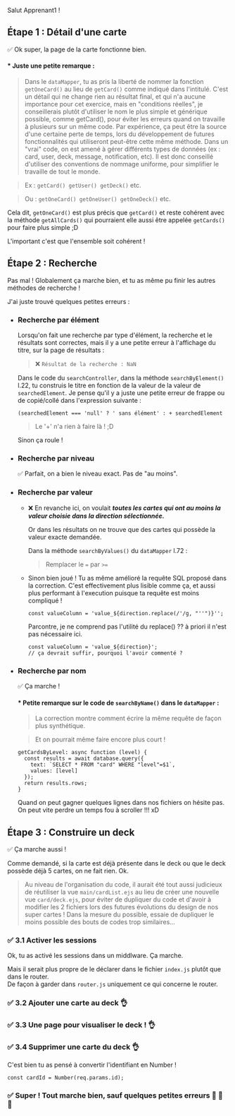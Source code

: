 Salut Apprenant1 !


## Étape 1 : Détail d'une carte

&#9989; Ok super, la page de la carte fonctionne bien.

#### * Juste une petite remarque :

> Dans le `dataMapper`, tu as pris la liberté de nommer la fonction `getOneCard()` au lieu de `getCard()` comme indiqué dans l'intitulé.
C'est un détail qui ne change rien au résultat final, et qui n'a aucune importance pour cet exercice, mais en "conditions réelles", je conseillerais plutôt d'utiliser le nom le plus simple et générique possible, comme getCard(), pour éviter les erreurs quand on travaille à plusieurs sur un même code. Par expérience, ça peut être la source d'une certaine perte de temps, lors du développement de futures fonctionnalités qui utiliseront peut-être cette même méthode.
Dans un "vrai" code, on est amené à gérer différents types de données (ex : card, user, deck, message, notification, etc). Il est donc conseillé d'utiliser des conventions de nommage uniforme, pour simplifier le travaille de tout le monde. 

> Ex : `getCard() getUser() getDeck()` etc.

> Ou : `getOneCard() getOneUser() getOneDeck()` etc.

Cela dit, `getOneCard()` est plus précis que `getCard()` et reste cohérent avec la méthode `getAllCards()` qui pourraient elle aussi être appelée `getCards()` pour faire plus simple ;D 

L'important c'est que l'ensemble soit cohérent !

## Étape 2 : Recherche

Pas mal ! Globalement ça marche bien, et tu as même pu finir les autres méthodes de recherche !

J'ai juste trouvé quelques petites erreurs : 

- ### Recherche par élément 
  Lorsqu'on fait une recherche par type d'élément, la recherche et le résultats sont correctes, mais il y a une petite erreur à l'affichage du titre, sur la page de résultats : 

  > &#10060; `Résultat de la recherche : NaN`

  Dans le code du `searchController`, dans la méthode `searchByElement()` l.22, tu construis le titre en fonction de la valeur de la valeur de `searchedElement`. Je pense qu'il y a juste une petite erreur de frappe ou de copié/collé dans l'expression suivante :
  
  ```
  (searchedElement === 'null' ? ' sans élément' : + searchedElement
  ```

  > Le '+' n'a rien à faire là ! ;D

  Sinon ça roule !

- ### Recherche par niveau 

  &#9989; Parfait, on a bien le niveau exact. Pas de "au moins".

- ### Recherche par valeur 
  - &#10060; En revanche ici, on voulait <i><b>toutes les cartes qui ont au moins la valeur choisie dans la direction sélectionnée.</b></i>

    Or dans les résultats on ne trouve que des cartes qui possède la valeur exacte demandée.

    Dans la méthode `searchByValues()` du `dataMapper` l.72 : 
    
    >Remplacer le `=` par `>=`

  - Sinon bien joué ! Tu as même amélioré la requête SQL proposé dans la correction. C'est effectivement plus lisible comme ça, et aussi plus performant à l'execution puisque ta requête est moins compliqué !

    ```
    const valueColumn = 'value_${direction.replace(/'/g, "''")}'';
    ```

    Parcontre, je ne comprend pas l'utilité du replace() ?? à priori il n'est pas nécessaire ici. 
    
    ```
    const valueColumn = 'value_${direction}';
    // ça devrait suffir, pourquoi l'avoir commenté ?
    ```

- ### Recherche par nom
  &#9989; Ça marche ! 

  #### * Petite remarque sur le code de `searchByName()` dans le  `dataMapper` :
  > La correction montre comment écrire la même requête de façon plus synthétique.

  > Et on pourrait même faire encore plus court !

  ```
  getCardsByLevel: async function (level) {
    const results = await database.query({
      text: `SELECT * FROM "card" WHERE "level"=$1`,
      values: [level]
    });
    return results.rows;
  }
  ```

  Quand on peut gagner quelques lignes dans nos fichiers on hésite pas. On peut vite perdre un temps fou à scroller !!! xD

## Étape 3 : Construire un deck

  &#9989; Ça marche aussi ! 

  Comme demandé, si la carte est déjà présente dans le deck ou que le deck possède déjà 5 cartes, on ne fait rien. Ok.

  > Au niveau de l'organisation du code, il aurait été tout aussi judicieux de réutiliser la vue `main/cardList.ejs` au lieu de créer une nouvelle vue `card/deck.ejs`, pour éviter de dupliquer du code et d'avoir à modifier les 2 fichiers lors des futures évolutions du design de nos super cartes !
  > Dans la mesure du possible, essaie de dupliquer le moins possible des bouts de codes trop similaires...

### &#9989;  3.1 Activer les sessions

Ok, tu as activé les sessions dans un middlware. Ça marche.

Mais il serait plus propre de le déclarer dans le fichier `index.js` plutôt que dans le router.<br> 
De façon à garder dans `router.js` uniquement ce qui concerne le router.


### &#9989;  3.2 Ajouter une carte au deck &#128076;
### &#9989;  3.3 Une page pour visualiser le deck ! &#128076;
### &#9989;  3.4 Supprimer une carte du deck &#128076;
   
  C'est bien tu as pensé à convertir l'identifiant en Number !
   ```
  const cardId = Number(req.params.id);
  ```

### &#9989; Super ! Tout marche bien, sauf quelques petites erreurs &#128079; &#128079; &#128079;